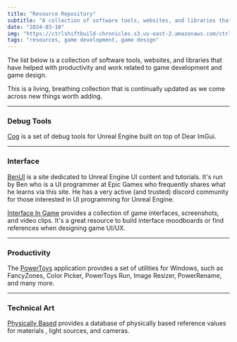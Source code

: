 ```yaml
---
title: "Resource Repository"
subtitle: "A collection of software tools, websites, and libraries that have helped with productivity and work directly related to game development and game design."
date: "2024-03-10"
img: "https://ctrlshiftbuild-chronicles.s3.us-east-2.amazonaws.com/ctrl-shift-build-home-image.png"
tags: "resources, game development, game design"
---
```


The list below is a collection of software tools, websites, and libraries that have helped with productivity and work  related to game development and game design.

This is a living, breathing collection that is continually updated as we come across new things worth adding.

---

### Debug Tools

[Cog](https://github.com/arnaud-jamin/Cog) is a set of debug tools for Unreal Engine built on top of Dear ImGui.

---

### Interface

[BenUI](https://benui.ca) is a site dedicated to Unreal Engine UI content and tutorials. It's run by Ben who is a UI programmer at Epic Games who frequently shares what he learns via this site. He has a very active (and trusted) discord community for those interested in UI programming for Unreal Engine.

[Interface In Game](https://interfaceingame.com/) provides a collection of game interfaces, screenshots, and video clips. It's a great resource to build interface moodboards or find references when designing game UI/UX.

---

### Productivity

The [PowerToys](https://github.com/microsoft/PowerToys) application provides a set of utilities for Windows, such as FancyZones, Color Picker, PowerToys Run, Image Resizer, PowerRename, and many more.

---

### Technical Art

[Physically Based](https://physicallybased.info/) provides a database of physically based reference values for materials , light sources, and cameras.